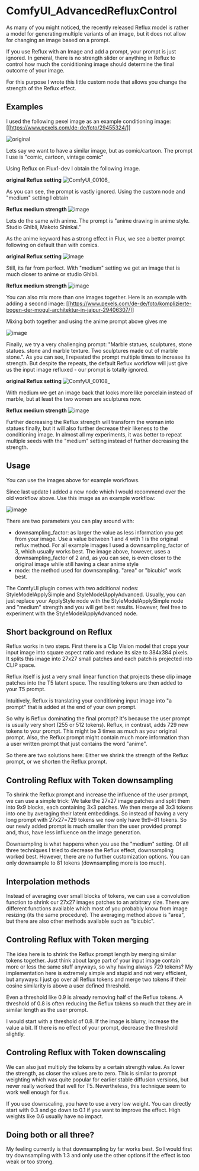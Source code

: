# ComfyUI_AdvancedRefluxControl

As many of you might noticed, the recently released Reflux model is rather a model for generating multiple variants of an image, but it does not allow for changing an image based on a prompt.

If you use Reflux with an Image and add a prompt, your prompt is just ignored. In general, there is no strength slider or anything in Reflux to control how much the coniditioning image should determine the final outcome of your image.

For this purpose I wrote this little custom node that allows you change the strength of the Reflux effect.

## Examples

I used the following pexel image as an example conditioning image: [[https://www.pexels.com/de-de/foto/29455324/]]

![original](https://github.com/user-attachments/assets/16c8bce5-8eb3-4acf-93e9-847a81e969e0)

Lets say we want to have a similar image, but as comic/cartoon. The prompt I use is "comic, cartoon, vintage comic"

Using Reflux on Flux1-dev I obtain the following image.

**original Reflux setting**
![ComfyUI_00106_](https://github.com/user-attachments/assets/0c5506ef-5131-4b57-962c-ab3703881363)

As you can see, the prompt is vastly ignored. Using the custom node and "medium" setting I obtain

**Reflux medium strength**
![image](https://github.com/user-attachments/assets/eb81a55a-6bdd-43ef-a8da-8d27f210c116)

Lets do the same with anime. The prompt is "anime drawing in anime style. Studio Ghibli, Makoto Shinkai."

As the anime keyword has a strong effect in Flux, we see a better prompt following on default than with comics.

**original Reflux setting**
![image](https://github.com/user-attachments/assets/e5795369-2b8e-477a-974f-e0250d8689b6)

Still, its far from perfect. With "medium" setting we get an image that is much closer to anime or studio Ghibli.

**Reflux medium strength**
![image](https://github.com/user-attachments/assets/b632457a-3a7e-4d99-981e-6c2682d16e2e)


You can also mix more than one images together. Here is an example with adding a second image: [[https://www.pexels.com/de-de/foto/komplizierte-bogen-der-mogul-architektur-in-jaipur-29406307/]]

Mixing both together and using the anime prompt above gives me

![image](https://github.com/user-attachments/assets/1385b22f-4497-4fdf-8255-3a15bda74a1d)

Finally, we try a very challenging prompt: "Marble statues, sculptures, stone statues. stone and marble texture. Two sculptures made out of marble stone.". As you can see, I repeated the prompt multiple times to increase its strength.
But despite the repeats, the default Reflux workflow will just give us the input image refluxed - our prompt is totally ignored.

**original Reflux setting**
![ComfyUI_00108_](https://github.com/user-attachments/assets/24ad66e9-4f21-497d-8d0e-cb4778f0d1e9)

With medium we get an image back that looks more like porcelain instead of marble, but at least the two women are sculptures now.

**Reflux medium strength**
![image](https://github.com/user-attachments/assets/dce4aa6f-52ab-4ef0-b027-193318895969)

Further decreasing the Reflux strength will transform the woman into statues finally, but it will also further decrease their likeness to the conditioning image. In almost all my experiments, it was better to repeat multiple seeds with the "medium" setting instead of further decreasing the strength.

## Usage

You can use the images above for example workflows.

Since last update I added a new node which I would recommend over the old workflow above. Use this image as an example workflow:

![image](https://github.com/user-attachments/assets/b6ee8e4e-2599-499d-9dd4-7fbdc5879e90)

There are two parameters you can play around with:
- downsampling_factor: as larger the value as less information you get from your image. Use a value between 1 and 4 with 1 is the original reflux method. For all example images I used a downsampling_factor of 3, which usually works best. The image above, however, uses a downsampling_factor of 2 and, as you can see, is even closer to the original image while still having a clear anime style
- mode: the method used for downsampling. "area" or "bicubic" work best.

The ComfyUI plugin comes with two additional nodes: StyleModelApplySimple and StyleModelApplyAdvanced. Usually, you can just replace your ApplyStyle node with the StyleModelApplySimple node and "medium" strength and you will get best results. However, feel free to experiment with the StyleModelApplyAdvanced node.

## Short background on Reflux

Reflux works in two steps. First there is a Clip Vision model that crops your input image into square aspect ratio and reduce its size to 384x384 pixels. It splits this image into 27x27 small patches and each patch is projected into CLIP space.

Reflux itself is just a very small linear function that projects these clip image patches into the T5 latent space. The resulting tokens are then added to your T5 prompt.

Intuitively, Reflux is translating your conditioning input image into "a prompt" that is added at the end of your own prompt.

So why is Reflux dominating the final prompt? It's because the user prompt is usually very short (255 or 512 tokens). Reflux, in contrast, adds 729 new tokens to your prompt. This might be 3 times as much as your original prompt. Also, the Reflux prompt might contain much more information than a user written prompt that just contains the word "anime". 

So there are two solutions here: Either we shrink the strength of the Reflux prompt, or we shorten the Reflux prompt.

## Controling Reflux with Token downsampling
To shrink the Reflux prompt and increase the influence of the user prompt, we can use a simple trick: We take the 27x27 image patches and split them into 9x9 blocks, each containing 3x3 patches. We then merge all 3x3 tokens into one by averaging their latent embeddings. So instead of having a very long prompt with 27x27=729 tokens we now only have 9x9=81 tokens. So our newly added prompt is much smaller than the user provided prompt and, thus, have less influence on the image generation.

Downsampling is what happens when you use the "medium" setting. Of all three techniques I tried to decrease the Reflux effect, downsampling worked best. However, there are no further customization options. You can only downsample to 81 tokens (downsampling more is too much).

## Interpolation methods

Instead of averaging over small blocks of tokens, we can use a convolution function to shrink our 27x27 images patches to an arbitrary size. There are different functions available which most of you probably know from image resizing (its the same procedure). The averaging method above is "area", but there are also other methods available such as "bicubic".  

## Controling Reflux with Token merging

The idea here is to shrink the Reflux prompt length by merging similar tokens together. Just think about large part of your input image contain more or less the same stuff anyways, so why having always 729 tokens? My implementation here is extremely simple and stupid and not very efficient, but anyways: I just go over all Reflux tokens and merge two tokens if their cosine similarity is above a user defined threshold.

Even a threshold like 0.9 is already removing half of the Reflux tokens. A threshold of 0.8 is often reducing the Reflux tokens so much that they are in similar length as the user prompt.

I would start with a threshold of 0.8. If the image is blurry, increase the value a bit. If there is no effect of your prompt, decrease the threshold slightly.

## Controling Reflux with Token downscaling

We can also just multiply the tokens by a certain strength value. As lower the strength, as closer the values are to zero. This is similar to prompt weighting which was quite popular for earlier stable diffusion versions, but never really worked that well for T5. Nevertheless, this technique seem to work well enough for flux.

If you use downscaling, you have to use a very low weight. You can directly start with 0.3 and go down to 0.1 if you want to improve the effect. High weights like 0.6 usually have no impact.

## Doing both or all three?

My feeling currently is that downsampling by far works best. So I would first try downsampling with 1:3 and only use the other options if the effect is too weak or too strong.
